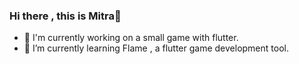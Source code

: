 ### Hi there , this is Mitra👋



- 🔭 I'm currently working on a small game with flutter.
- 🌱 I’m currently learning Flame , a flutter game development tool.

